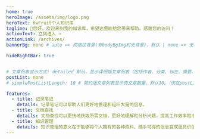 ```yaml
---
home: true
heroImage: /assets/img/logo.png
heroText: KwFruit个人知识库
tagline: 🚀您好，欢迎来到我的知识库，希望这里能给您带来帮助。感谢您的访问！
actionText: 立刻进入 →
actionLink: /archives/
bannerBg: none # auto => 网格纹背景(有bodyBgImg时无背景)，默认 | none => 无 | '大图地址' | background: 自定义背景样式       提示：如发现文本颜色不适应你的背景时可以到palette.styl修改$bannerTextColor变量

hideRightBar: true


# 文章列表显示方式: detailed 默认，显示详细版文章列表（包括作者、分类、标签、摘要、分页等）| simple => 显示简约版文章列表（仅标题和日期）| none 不显示文章列表
postList: none
# simplePostListLength: 10 # 简约版文章列表显示的文章数量，默认10。（仅在postList设置为simple时生效）

features:
  - title: 记录笔记
    details: 记录笔记可以帮助人们更好地管理和组织大量的信息。
  - title: 文档查找
    details: 文档查找可以更快地获取所需文档，更好地理解和分析问题，提高工作效率和准确性。
  - title: 知识管理
    details: 知识管理的意义在于能够将个人拥有的各种资料、随手可得的信息变成更具价值的知识。
---
```

